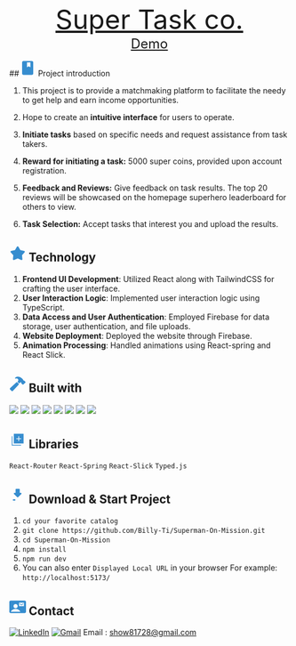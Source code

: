 <div align="center">
  <a href="https://github.com/Billy-Ti/Superman-On-Mission" style="font-size: 48px;">Super Task co.</a>
</div>
<div align="center">
  <a href="https://superman-4eb28.web.app/" style="font-size: 24px;">Demo</a>
</div>

##<svg xmlns="http://www.w3.org/2000/svg" width="30" height="30" viewBox="0 0 24 24"><path fill="#368dcf" d="M6 22q-.825 0-1.412-.587T4 20V4q0-.825.588-1.412T6 2h12q.825 0 1.413.588T20 4v16q0 .825-.587 1.413T18 22zm5-11l2.5-1.5L16 11V4h-5z"/></svg> Project introduction

1. This project is to provide a matchmaking platform to facilitate the needy to get help and earn income opportunities.

2. Hope to create an **intuitive interface** for users to operate.

3. **Initiate tasks** based on specific needs and request assistance from task takers.
4. **Reward for initiating a task:** 5000 super coins, provided upon account registration.
5. **Feedback and Reviews:** Give feedback on task results. The top 20 reviews will be showcased on the homepage superhero leaderboard for others to view.
6. **Task Selection:** Accept tasks that interest you and upload the results.

<!-- - [Deploy Website](https://superman-4eb28.web.app/) -->

## <svg xmlns="http://www.w3.org/2000/svg" width="30" height="30" viewBox="0 0 24 24"><g fill="none"><path d="M24 0v24H0V0zM12.593 23.258l-.011.002l-.071.035l-.02.004l-.014-.004l-.071-.035c-.01-.004-.019-.001-.024.005l-.004.01l-.017.428l.005.02l.01.013l.104.074l.015.004l.012-.004l.104-.074l.012-.016l.004-.017l-.017-.427c-.002-.01-.009-.017-.017-.018m.265-.113l-.013.002l-.185.093l-.01.01l-.003.011l.018.43l.005.012l.008.007l.201.093c.012.004.023 0 .029-.008l.004-.014l-.034-.614c-.003-.012-.01-.02-.02-.022m-.715.002a.023.023 0 0 0-.027.006l-.006.014l-.034.614c0 .012.007.02.017.024l.015-.002l.201-.093l.01-.008l.004-.011l.017-.43l-.003-.012l-.01-.01z"/><path fill="#368dcf" d="M10.92 2.868a1.25 1.25 0 0 1 2.16 0l2.795 4.798l5.428 1.176a1.25 1.25 0 0 1 .667 2.054l-3.7 4.141l.56 5.525a1.25 1.25 0 0 1-1.748 1.27L12 19.592l-5.082 2.24a1.25 1.25 0 0 1-1.748-1.27l.56-5.525l-3.7-4.14a1.25 1.25 0 0 1 .667-2.055l5.428-1.176z"/></g></svg> Technology

1. **Frontend UI Development**: Utilized React along with TailwindCSS for crafting the user interface.
2. **User Interaction Logic**: Implemented user interaction logic using TypeScript.
3. **Data Access and User Authentication**: Employed Firebase for data storage, user authentication, and file uploads.
4. **Website Deployment**: Deployed the website through Firebase.
5. **Animation Processing**: Handled animations using React-spring and React Slick.

## <svg xmlns="http://www.w3.org/2000/svg" width="30" height="30" viewBox="0 0 512 512"><path fill="#368dcf" d="m280.16 242.79l-26.11-26.12a32 32 0 0 0-45.14-.12L27.38 384.08c-6.61 6.23-10.95 14.17-11.35 23.06a32.11 32.11 0 0 0 9.21 23.94l39 39.43a.46.46 0 0 0 .07.07A32.29 32.29 0 0 0 87 480h1.18c8.89-.33 16.85-4.5 23.17-11.17l168.7-180.7a32 32 0 0 0 .11-45.34M490 190l-.31-.31l-34.27-33.92a21.46 21.46 0 0 0-15.28-6.26a21.89 21.89 0 0 0-12.79 4.14c0-.43.06-.85.09-1.22c.45-6.5 1.15-16.32-5.2-25.22a258 258 0 0 0-24.8-28.74a.6.6 0 0 0-.08-.08c-13.32-13.12-42.31-37.83-86.72-55.94A139.55 139.55 0 0 0 257.56 32C226 32 202 46.24 192.81 54.68a119.92 119.92 0 0 0-14.18 16.22a16 16 0 0 0 18.65 24.34a74.45 74.45 0 0 1 8.58-2.63a63.46 63.46 0 0 1 18.45-1.15c13.19 1.09 28.79 7.64 35.69 13.09c11.7 9.41 17.33 22.09 18.26 41.09c.18 3.82-7.72 18.14-20 34.48a16 16 0 0 0 1.45 21l34.41 34.41a16 16 0 0 0 22 .62c9.73-8.69 24.55-21.79 29.73-25c7.69-4.73 13.19-5.64 14.7-5.8a19.18 19.18 0 0 1 11.29 2.38a1.24 1.24 0 0 1-.31.95l-1.82 1.73l-.3.28a21.52 21.52 0 0 0 .05 30.54l34.26 33.91a21.45 21.45 0 0 0 15.28 6.25a21.7 21.7 0 0 0 15.22-6.2l55.5-54.82c.19-.19.38-.39.56-.59A21.87 21.87 0 0 0 490 190"/></svg> Built with

<img src="https://img.shields.io/badge/React-20232A?style=for-the-badge&logo=react&logoColor=61DAFB"/> <img src="https://img.shields.io/badge/JavaScript-323330?style=for-the-badge&logo=javascript&logoColor=F7DF1E"/> <img src="https://img.shields.io/badge/TypeScript-007ACC?style=for-the-badge&logo=typescript&logoColor=white" /> <img src="https://img.shields.io/badge/Tailwind_CSS-38B2AC?style=for-the-badge&logo=tailwind-css&logoColor=white"/> <img src="https://img.shields.io/badge/Vite-B73BFE?style=for-the-badge&logo=vite&logoColor=FFD62E"/> <img src="https://img.shields.io/badge/HTML5-E34F26?style=for-the-badge&logo=html5&logoColor=white" /> <img src="https://img.shields.io/badge/CSS3-1572B6?style=for-the-badge&logo=css3&logoColor=white" /> <img src="https://img.shields.io/badge/firebase-ffca28?style=for-the-badge&logo=firebase&logoColor=black" />

## <svg xmlns="http://www.w3.org/2000/svg" width="30" height="30" viewBox="0 0 24 24"><path fill="#368dcf" d="M13 13.5h1v-3h3v-1h-3v-3h-1v3h-3v1h3zM6.5 17V3h14v14zm-3 3V6.615h1V19h12.385v1z"/></svg> Libraries

`React-Router` `React-Spring` `React-Slick` `Typed.js`

<!-- ## <svg xmlns="http://www.w3.org/2000/svg" width="30" height="30" viewBox="0 0 24 24"><path fill="#368dcf" d="m19 1l-1.26 2.75L15 5l2.74 1.26L19 9l1.25-2.74L23 5l-2.75-1.25M9 4L6.5 9.5L1 12l5.5 2.5L9 20l2.5-5.5L17 12l-5.5-2.5M19 15l-1.26 2.74L15 19l2.74 1.25L19 23l1.25-2.75L23 19l-2.75-1.26"/></svg> Demo -->

## <svg xmlns="http://www.w3.org/2000/svg" width="30" height="30" viewBox="0 0 24 24"><g stroke="#368dcf" stroke-linecap="round" stroke-linejoin="round" stroke-width="2"><path fill="none" stroke-dasharray="14" stroke-dashoffset="14" d="M6 19h12"><animate fill="freeze" attributeName="stroke-dashoffset" dur="0.4s" values="14;0"/></path><path fill="#368dcf" d="M12 4 h2 v6 h2.5 L12 14.5M12 4 h-2 v6 h-2.5 L12 14.5"><animate attributeName="d" calcMode="linear" dur="1.5s" keyTimes="0;0.7;1" repeatCount="indefinite" values="M12 4 h2 v6 h2.5 L12 14.5M12 4 h-2 v6 h-2.5 L12 14.5;M12 4 h2 v3 h2.5 L12 11.5M12 4 h-2 v3 h-2.5 L12 11.5;M12 4 h2 v6 h2.5 L12 14.5M12 4 h-2 v6 h-2.5 L12 14.5"/></path></g></svg> Download & Start Project

1. `cd your favorite catalog`
2. `git clone https://github.com/Billy-Ti/Superman-On-Mission.git`
3. `cd Superman-On-Mission`
4. `npm install`
5. `npm run dev`
6. You can also enter `Displayed Local URL` in your browser
   For example: `http://localhost:5173/`

## <svg xmlns="http://www.w3.org/2000/svg" width="30" height="30" viewBox="0 0 24 24"><path fill="#368dcf" d="M14 11h7V6h-7zm3.5-1.25L15 8V7l2.5 1.75L20 7v1zM2 21q-.825 0-1.412-.587T0 19V5q0-.825.588-1.412T2 3h20q.825 0 1.413.588T24 5v14q0 .825-.587 1.413T22 21zm7-7q1.25 0 2.125-.875T12 11q0-1.25-.875-2.125T9 8q-1.25 0-2.125.875T6 11q0 1.25.875 2.125T9 14m-6.9 5h13.8q-1.05-1.875-2.9-2.937T9 15q-2.15 0-4 1.063T2.1 19"/></svg> Contact

[![LinkedIn](https://img.shields.io/badge/LinkedIn-0077B5?style=for-the-badge&logo=linkedin&logoColor=white)](https://www.linkedin.com/in/billy-ti/) [![Gmail](https://img.shields.io/badge/Gmail-D14836?style=for-the-badge&logo=gmail&logoColor=white)](mailto:show81728@gmail.com)
Email : show81728@gmail.com

<style>
   @keyframes bounce {
      0%, 20%, 50%, 80%, 100% {
      transform: translateY(0);
      }
      40% {
      transform: translateY(-20px);
      }
      60% {
      transform: translateY(-10px);
      }
   }
</style>
